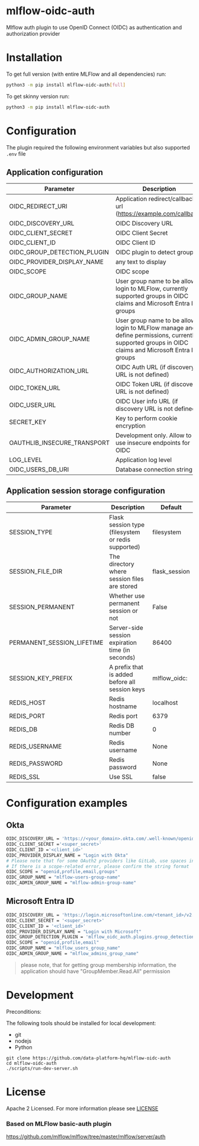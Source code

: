# mlflow-oidc-auth
Mlflow auth plugin to use OpenID Connect (OIDC) as authentication and authorization provider


# Installation

To get full version (with entire MLFlow and all dependencies) run:
```bash
python3 -m pip install mlflow-oidc-auth[full]
```

To get skinny version run:
```bash
python3 -m pip install mlflow-oidc-auth
```

# Configuration
The plugin required the following environment variables but also supported `.env` file

## Application configuration
| Parameter | Description|
|---|---|
| OIDC_REDIRECT_URI      |  Application redirect/callback url (https://example.com/callback) |
| OIDC_DISCOVERY_URL     | OIDC Discovery URL |
| OIDC_CLIENT_SECRET     | OIDC Client Secret |
| OIDC_CLIENT_ID         |  OIDC Client ID |
| OIDC_GROUP_DETECTION_PLUGIN | OIDC plugin to detect groups |
| OIDC_PROVIDER_DISPLAY_NAME | any text to display |
| OIDC_SCOPE | OIDC scope |
| OIDC_GROUP_NAME | User group name to be allowed login to MLFlow, currently supported groups in OIDC claims and Microsoft Entra ID groups |
| OIDC_ADMIN_GROUP_NAME | User group name to be allowed login to MLFlow manage and define permissions, currently supported groups in OIDC claims and Microsoft Entra ID groups |
| OIDC_AUTHORIZATION_URL | OIDC Auth URL (if discovery URL is not defined) |
| OIDC_TOKEN_URL         | OIDC Token URL (if discovery URL is not defined) |
| OIDC_USER_URL          | OIDC User info URL (if discovery URL is not defined) |
| SECRET_KEY             | Key to perform cookie encryption |
| OAUTHLIB_INSECURE_TRANSPORT | Development only. Allow to use insecure endpoints for OIDC |
| LOG_LEVEL                   | Application log level |
| OIDC_USERS_DB_URI | Database connection string |

## Application session storage configuration
| Parameter | Description | Default |
|---|---|---|
| SESSION_TYPE | Flask session type (filesystem or redis supported) | filesystem |
| SESSION_FILE_DIR | The directory where session files are stored | flask_session |
| SESSION_PERMANENT | Whether use permanent session or not | False |
| PERMANENT_SESSION_LIFETIME | Server-side session expiration time (in seconds) | 86400 |
| SESSION_KEY_PREFIX | A prefix that is added before all session keys | mlflow_oidc: |
| REDIS_HOST | Redis hostname | localhost |
| REDIS_PORT | Redis port | 6379 |
| REDIS_DB | Redis DB number | 0 |
| REDIS_USERNAME | Redis username | None |
| REDIS_PASSWORD | Redis password | None |
| REDIS_SSL | Use SSL | false |

# Configuration examples

## Okta

```bash
OIDC_DISCOVERY_URL = 'https://<your_domain>.okta.com/.well-known/openid-configuration'
OIDC_CLIENT_SECRET ='<super_secret>'
OIDC_CLIENT_ID ='<client_id>'
OIDC_PROVIDER_DISPLAY_NAME = "Login with Okta"
# Please note that for some OAuth2 providers like GitLab, use spaces instead of commas to separate scopes.
# If there is a scope-related error, please confirm the string format
OIDC_SCOPE = "openid,profile,email,groups"
OIDC_GROUP_NAME = "mlflow-users-group-name"
OIDC_ADMIN_GROUP_NAME = "mlflow-admin-group-name"
```

## Microsoft Entra ID

```bash
OIDC_DISCOVERY_URL = 'https://login.microsoftonline.com/<tenant_id>/v2.0/.well-known/openid-configuration'
OIDC_CLIENT_SECRET = '<super_secret>'
OIDC_CLIENT_ID = '<client_id>'
OIDC_PROVIDER_DISPLAY_NAME = "Login with Microsoft"
OIDC_GROUP_DETECTION_PLUGIN = 'mlflow_oidc_auth.plugins.group_detection_microsoft_entra_id'
OIDC_SCOPE = "openid,profile,email"
OIDC_GROUP_NAME = "mlflow_users_group_name"
OIDC_ADMIN_GROUP_NAME = "mlflow_admins_group_name"
```

> please note, that for getting group membership information, the application should have "GroupMember.Read.All" permission

# Development

Preconditions:

The following tools should be installed for local development:

* git
* nodejs
* Python

```shell
git clone https://github.com/data-platform-hq/mlflow-oidc-auth
cd mlflow-oidc-auth
./scripts/run-dev-server.sh
```

# License
Apache 2 Licensed. For more information please see [LICENSE](./LICENSE)

### Based on MLFlow basic-auth plugin
https://github.com/mlflow/mlflow/tree/master/mlflow/server/auth
